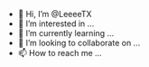 - 👋 Hi, I’m @LeeeeTX
- 👀 I’m interested in ...
- 🌱 I’m currently learning ...
- 💞️ I’m looking to collaborate on ...
- 📫 How to reach me ...

<!---
LeeeeTX/LeeeeTX is a ✨ special ✨ repository because its `README.md` (this file) appears on your GitHub profile.
You can click the Preview link to take a look at your changes.
--->
